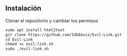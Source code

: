 ## Instalación

Clonar el repositorio y cambiar los permisos

```markdown
sudo apt install html2text
git clone https://github.com/Idk0aviz/Evil-Link.git
cd Evil-Link
chmod +x evil-link.sh
sudo ./evil-link.sh
```
